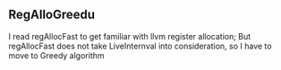 ## RegAlloGreedu

I read regAllocFast to get familiar with llvm register allocation;
But regAllocFast does not take LiveInternval into consideration,
so I have to move to Greedy algorithm

